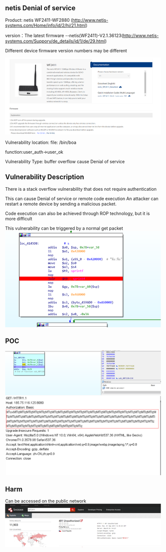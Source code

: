 ## netis Denial of service
Product: netis WF2411-WF2880 (http://www.netis-systems.com/Home/info/id/2/hi/21.html)

version：The latest firmware --netis(WF2411)-V2.1.36123(http://www.netis-systems.com/Suppory/de_details/id/1/de/29.html)

Different device firmware version numbers may be different

![image](https://github.com/WhooAmii/whooamii.github.io/blob/master/2018/netis/1.png)

Vulnerability location: file:  /bin/boa

function:user_auth->user_ok

Vulnerability Type: buffer overflow cause Denial of service
## Vulnerability Description
There is a stack overflow vulnerability that does not require authentication

This can cause Denial of service or  remote code execution
An attacker can restart a remote device by sending a malicious packet.

Code execution can also be achieved through ROP technology, but it is more difficult

This vulnerability can be triggered by a normal get packet
![image](https://github.com/WhooAmii/whooamii.github.io/blob/master/2018/netis/2.png)
## POC
![image](https://github.com/WhooAmii/whooamii.github.io/blob/master/2018/netis/3.png)
![image](https://github.com/WhooAmii/whooamii.github.io/blob/master/2018/netis/4.png)

## Harm
Can be accessed on the public network
![image](https://github.com/WhooAmii/whooamii.github.io/blob/master/2018/netis/6.png)
